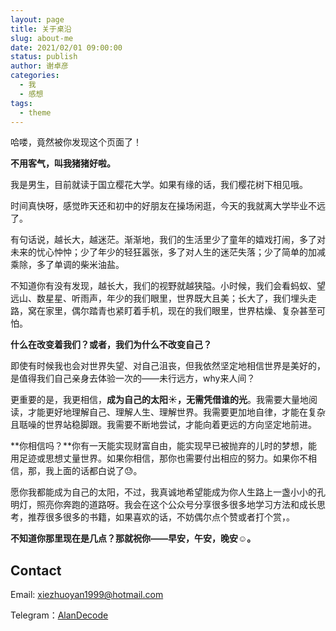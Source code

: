 ```yaml
---
layout: page
title: 关于桌沿
slug: about-me
date: 2021/02/01 09:00:00
status: publish
author: 谢卓彦
categories: 
  - 我
  - 感想
tags: 
  - theme
---
```


哈喽，竟然被你发现这个页面了！

**不用客气，叫我猪猪好啦。**

我是男生，目前就读于国立樱花大学。如果有缘的话，我们樱花树下相见哦。

时间真快呀，感觉昨天还和初中的好朋友在操场闲逛，今天的我就离大学毕业不远了。

有句话说，越长大，越迷茫。渐渐地，我们的生活里少了童年的嬉戏打闹，多了对未来的忧心忡忡；少了年少的轻狂嚣张，多了对人生的迷茫失落；少了简单的加减乘除，多了单调的柴米油盐。

不知道你有没有发现，越长大，我们的视野就越狭隘。小时候，我们会看蚂蚁、望远山、数星星、听雨声，年少的我们眼里，世界既大且美；长大了，我们埋头走路，窝在家里，偶尔踏青也紧盯着手机，现在的我们眼里，世界枯燥、复杂甚至可怕。

**什么在改变着我们？或者，我们为什么不改变自己？**

即使有时候我也会对世界失望、对自己沮丧，但我依然坚定地相信世界是美好的，是值得我们自己亲身去体验一次的——未行远方，why来人间？

更重要的是，我更相信，**成为自己的太阳☀，无需凭借谁的光**。我需要大量地阅读，才能更好地理解自己、理解人生、理解世界。我需要更加地自律，才能在复杂且聒噪的世界站稳脚跟。我需要不断地尝试，才能向着更远的方向坚定地前进。

**你相信吗？**你有一天能实现财富自由，能实现早已被抛弃的儿时的梦想，能用足迹或思想丈量世界。如果你相信，那你也需要付出相应的努力。如果你不相信，那，我上面的话都白说了😓。

愿你我都能成为自己的太阳，不过，我真诚地希望能成为你人生路上一盏小小的孔明灯，照亮你奔跑的道路呀。我会在这个公众号分享很多很多地学习方法和成长思考，推荐很多很多的书籍，如果喜欢的话，不妨偶尔点个赞或者打个赏，。

**不知道你那里现在是几点？那就祝你——早安，午安，晚安☺。**


## Contact

Email: [xiezhuoyan1999@hotmail.com](mailto:xiezhuoyan1999@hotmail.com)

Telegram：[AlanDecode](https://t.me/alandecode)
